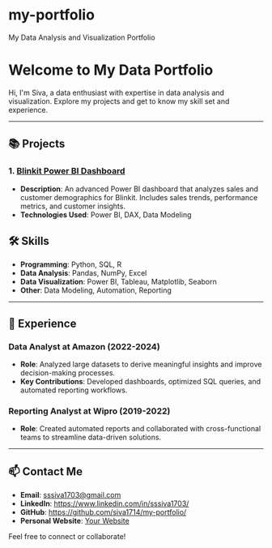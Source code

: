 # my-portfolio
My Data Analysis and Visualization Portfolio
# Welcome to My Data Portfolio

Hi, I'm Siva, a data enthusiast with expertise in data analysis and visualization. Explore my projects and get to know my skill set and experience.

---

## 📚 Projects

### 1. [Blinkit Power BI Dashboard](https://github.com/siva1714/blinkit-power-bi-project)
- **Description**: An advanced Power BI dashboard that analyzes sales and customer demographics for Blinkit. Includes sales trends, performance metrics, and customer insights.
- **Technologies Used**: Power BI, DAX, Data Modeling

## 🛠️ Skills

- **Programming**: Python, SQL, R
- **Data Analysis**: Pandas, NumPy, Excel
- **Data Visualization**: Power BI, Tableau, Matplotlib, Seaborn
- **Other**: Data Modeling, Automation, Reporting

---

## 💼 Experience

### Data Analyst at Amazon (2022-2024)
- **Role**: Analyzed large datasets to derive meaningful insights and improve decision-making processes.
- **Key Contributions**: Developed dashboards, optimized SQL queries, and automated reporting workflows.

### Reporting Analyst at Wipro (2019-2022)
- **Role**: Created automated reports and collaborated with cross-functional teams to streamline data-driven solutions.

---

## 📫 Contact Me

- **Email**: sssiva1703@gmail.com
- **LinkedIn**: https://www.linkedin.com/in/sssiva1703/
- **GitHub**: https://github.com/siva1714/my-portfolio/
- **Personal Website**: [Your Website](https://www.yourwebsite.com)

Feel free to connect or collaborate!
